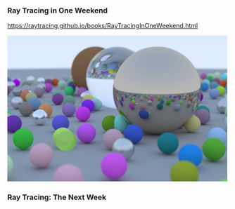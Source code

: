 ### Ray Tracing in One Weekend

https://raytracing.github.io/books/RayTracingInOneWeekend.html

<img width="500px" src="./result.jpg" />


### Ray Tracing: The Next Week